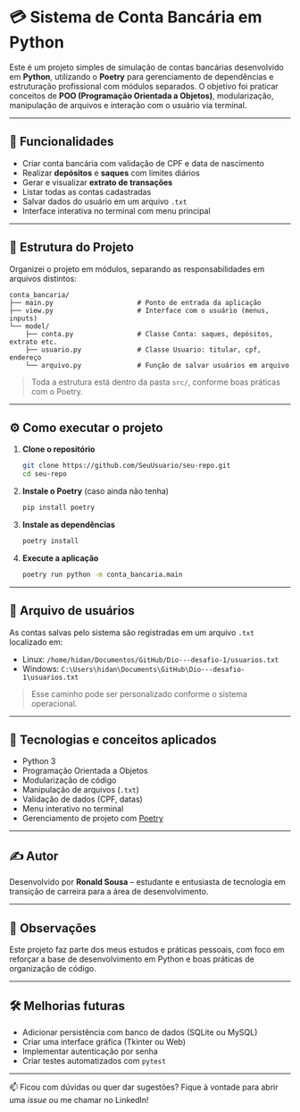 # 💳 Sistema de Conta Bancária em Python

Este é um projeto simples de simulação de contas bancárias desenvolvido em **Python**, utilizando o **Poetry** para gerenciamento de dependências e estruturação profissional com módulos separados. O objetivo foi praticar conceitos de **POO (Programação Orientada a Objetos)**, modularização, manipulação de arquivos e interação com o usuário via terminal.

---

## 🚀 Funcionalidades

- Criar conta bancária com validação de CPF e data de nascimento
- Realizar **depósitos** e **saques** com limites diários
- Gerar e visualizar **extrato de transações**
- Listar todas as contas cadastradas
- Salvar dados do usuário em um arquivo `.txt`
- Interface interativa no terminal com menu principal

---

## 🧱 Estrutura do Projeto

Organizei o projeto em módulos, separando as responsabilidades em arquivos distintos:

```
conta_bancaria/
├── main.py                     # Ponto de entrada da aplicação
├── view.py                     # Interface com o usuário (menus, inputs)
└── model/
    ├── conta.py                # Classe Conta: saques, depósitos, extrato etc.
    ├── usuario.py              # Classe Usuario: titular, cpf, endereço
    └── arquivo.py              # Função de salvar usuários em arquivo
```

> Toda a estrutura está dentro da pasta `src/`, conforme boas práticas com o Poetry.

---

## ⚙️ Como executar o projeto

1. **Clone o repositório**
   ```bash
   git clone https://github.com/SeuUsuario/seu-repo.git
   cd seu-repo
   ```

2. **Instale o Poetry** (caso ainda não tenha)
   ```bash
   pip install poetry
   ```

3. **Instale as dependências**
   ```bash
   poetry install
   ```

4. **Execute a aplicação**
   ```bash
   poetry run python -m conta_bancaria.main
   ```

---

## 📁 Arquivo de usuários

As contas salvas pelo sistema são registradas em um arquivo `.txt` localizado em:

- Linux: `/home/hidan/Documentos/GitHub/Dio---desafio-1/usuarios.txt`
- Windows: `C:\Users\hidan\Documents\GitHub\Dio---desafio-1\usuarios.txt`

> Esse caminho pode ser personalizado conforme o sistema operacional.

---

## 🧠 Tecnologias e conceitos aplicados

- Python 3
- Programação Orientada a Objetos
- Modularização de código
- Manipulação de arquivos (`.txt`)
- Validação de dados (CPF, datas)
- Menu interativo no terminal
- Gerenciamento de projeto com [Poetry](https://python-poetry.org)

---

## ✍️ Autor

Desenvolvido por **Ronald Sousa** – estudante e entusiasta de tecnologia em transição de carreira para a área de desenvolvimento.

---

## 📌 Observações

Este projeto faz parte dos meus estudos e práticas pessoais, com foco em reforçar a base de desenvolvimento em Python e boas práticas de organização de código.

---

## 🛠️ Melhorias futuras

- Adicionar persistência com banco de dados (SQLite ou MySQL)
- Criar uma interface gráfica (Tkinter ou Web)
- Implementar autenticação por senha
- Criar testes automatizados com `pytest`

---

📫 Ficou com dúvidas ou quer dar sugestões? Fique à vontade para abrir uma _issue_ ou me chamar no LinkedIn!